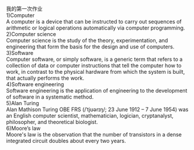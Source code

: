 我的第一次作业<br/>
1)Computer<br/>
A computer is a device that can be instructed to carry out sequences of arithmetic or logical operations automatically via computer programming.<br/>
2)Computer science<br/>
Computer science is the study of the theory, experimentation, and engineering that form the basis for the design and use of computers.<br/>
3)Software<br/>
Computer software, or simply software, is a generic term that refers to a collection of data or computer instructions that tell the computer how to work, in contrast to the physical hardware from which the system is built, that actually performs the work.<br/>
4)Software engineering<br/>
Software engineering is the application of engineering to the development of software in a systematic method.<br/>
5)Alan Turing<br/>
Alan Mathison Turing OBE FRS (/ˈtjʊərɪŋ/; 23 June 1912 – 7 June 1954) was an English computer scientist, mathematician, logician, cryptanalyst, philosopher, and theoretical biologist.<br/>
6)Moore’s law<br/>
Moore's law is the observation that the number of transistors in a dense integrated circuit doubles about every two years.